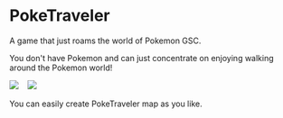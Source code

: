# PokeTraveler

A game that just roams the world of Pokemon GSC.

You don't have Pokemon and can just concentrate on enjoying walking around the Pokemon world!

<img src="https://imgur.com/gUY4VT2.png" />&nbsp;&nbsp;&nbsp;&nbsp;<img src="https://imgur.com/oSS3SZP.png" />

You can easily create PokeTraveler map as you like.
